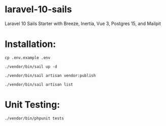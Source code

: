 # laravel-10-sails
Laravel 10 Sails Starter with Breeze, Inertia, Vue 3, Postgres 15, and Mailpit

# Installation:

`cp .env.example .env`

`./vendor/bin/sail up -d`

`./vendor/bin/sail artisan vendor:publish`

`./vendor/bin/sail artisan list`

# Unit Testing:

`./vendor/bin/phpunit tests`